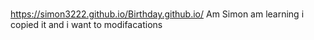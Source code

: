 # 
https://simon3222.github.io/Birthday.github.io/
Am Simon am learning i copied it and i want to modifacations
